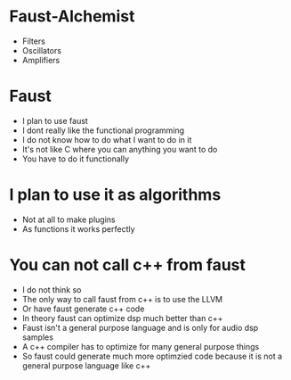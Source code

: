 # Faust-Alchemist
* Filters
* Oscillators
* Amplifiers

# Faust
* I plan to use faust
* I dont really like the functional programming
* I do not know how to do what I want to do in it
* It's not like C where you can anything you want to do
* You have to do it functionally 

# I plan to use it as algorithms
* Not at all to make plugins 
* As functions it works perfectly

# You can not call c++ from faust
* I do not think so
* The only way to call faust from c++ is to use the LLVM
* Or have faust generate c++ code
* In theory faust can optimize dsp much better than c++
* Faust isn't a general purpose language and is only for audio dsp samples
* A c++ compiler has to optimize for many general purpose things
* So faust could generate much more optimzied code because it is not a general purpose language like c++

